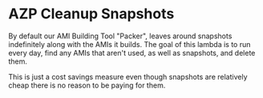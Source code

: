 # AZP Cleanup Snapshots #

By default our AMI Building Tool "Packer", leaves around snapshots indefinitely
along with the AMIs it builds. The goal of this lambda is to run every day,
find any AMIs that aren't used, as well as snapshots, and delete them.

This is just a cost savings measure even though snapshots are relatively cheap
there is no reason to be paying for them.